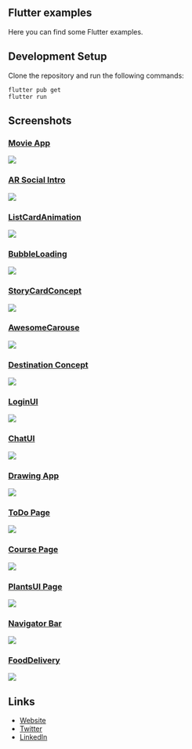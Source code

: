 ## Flutter examples

Here you can find some Flutter examples.

## Development Setup
Clone the repository and run the following commands:
```
flutter pub get
flutter run
```

## Screenshots

### [Movie App ][movies_app]
 <img src="movies_app/preview.gif"/>

### [AR Social Intro][ar_social_intro]
 <img src="ar_social_intro/preview.gif"/>

### [ListCardAnimation][listCardAnimation]
<img src="list_card_animation/preview2.gif" />

### [BubbleLoading][bubbleLoading]
<img src="bubble_loading/preview2.gif" />

### [StoryCardConcept][storyCardConcept]
<img src="story_card_concept/preview.gif" />

### [AwesomeCarouse][awesomeCarousel]
<img src="awesome_carousel/preview2.gif" />

### [Destination Concept][destination]
<img src="destination_view_app/preview2.gif" />

### [LoginUI][loginui]
<img src="login_animated_app/preview.gif" />

### [ChatUI][chatui]
<img src="chat_ui_flutter/preview.gif" />

### [Drawing App][drawingapp]
<img src="custom_painting_app/preview.gif" />

### [ToDo Page][todo]
<img src="todo_app_rp/preview.gif" />

### [Course Page][courseapp]
<img src="course_ui_app/preview.gif" />

### [PlantsUI Page][plants]
<img src="plants_project/preview.gif" />

### [Navigator Bar][simple_navigation_bar]
<img src="simple_navigation_bar/preview.gif" />

### [FoodDelivery][fooddelivery]
<img src="food_delivery_app/preview.gif" />


## Links

* [Website](https://jamescardona11.com)
* [Twitter](https://twitter.com/jamescardona11_)
* [LinkedIn](https://linkedin.com/in/jamescardona11)


[//]: #Projects
[chatui]: https://github.com/jamescardona11/flutter_ui_challenges/tree/master/chat_ui_flutter
[loginui]: https://github.com/jamescardona11/flutter_ui_challenges/tree/master/login_animated_app
[fooddelivery]: https://github.com/jamescardona11/flutter_ui_challenges/tree/master/food_delivery_app
[drawingapp]: https://github.com/jamescardona11/flutter_ui_challenges/tree/master/custom_painting_app
[todo]: https://github.com/jamescardona11/flutter_ui_challenges/tree/master/todo_app_rp
[courseapp]: https://github.com/jamescardona11/flutter_ui_challenges/tree/master/course_ui_app
[plants]: https://github.com/jamescardona11/flutter_ui_challenges/tree/master/plants_project
[destination]: https://github.com/jamescardona11/flutter_ui_challenges/tree/master/destination_view_app
[simple_navigation_bar]: https://github.com/jamescardona11/flutter_ui_challenges/tree/master/simple_navigation_bar
[ar_social_intro]: https://github.com/jamescardona11/flutter_ui_challenges/tree/master/ar_social_intro
[movies_app]: https://github.com/jamescardona11/flutter_ui_challenges/tree/master/movies_app

[awesomeCarousel]: https://github.com/jamescardona11/flutter_ui_challenges/tree/master/awesome_carousel
[bubbleLoading]: https://github.com/jamescardona11/flutter_ui_challenges/tree/master/bubble_loading
[fabMenu]: https://github.com/jamescardona11/flutter_ui_challenges/tree/master/fab_menu_challenge
[listCardAnimation]: https://github.com/jamescardona11/flutter_ui_challenges/tree/master/list_card_animation
[storyCardConcept]: https://github.com/jamescardona11/flutter_ui_challenges/tree/master/story_card_concept
